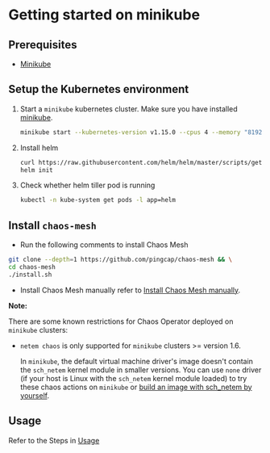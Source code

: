 # Getting started on minikube

## Prerequisites

* [Minikube](https://kubernetes.io/docs/tasks/tools/install-minikube/)

## Setup the Kubernetes environment
1. Start a `minikube` kubernetes cluster. Make sure you have installed [minikube](https://kubernetes.io/docs/tasks/tools/install-minikube/).

   ```bash
   minikube start --kubernetes-version v1.15.0 --cpus 4 --memory "8192mb" # we recommend that you allocate enough RAM (more than 8192 MiB) to the VM
   ```

2. Install helm

   ```bash
   curl https://raw.githubusercontent.com/helm/helm/master/scripts/get | bash
   helm init
   ```

3. Check whether helm tiller pod is running

   ```bash
   kubectl -n kube-system get pods -l app=helm
   ```

## Install `chaos-mesh` 

* Run the following comments to install Chaos Mesh

```bash
git clone --depth=1 https://github.com/pingcap/chaos-mesh && \
cd chaos-mesh
./install.sh
```

* Install Chaos Mesh manually refer to [Install Chaos Mesh manually](deploy_and_usage.md).

**Note:**

There are some known restrictions for Chaos Operator deployed on `minikube` clusters:

- `netem chaos` is only supported for `minikube` clusters >= version 1.6.

    In `minikube`, the default virtual machine driver's image doesn't contain the `sch_netem` kernel module in smaller versions. You can use `none` driver (if your host is Linux with the `sch_netem` kernel module loaded) to try these chaos actions on `minikube` or [build an image with sch_netem by yourself](https://minikube.sigs.k8s.io/docs/contributing/iso/).

## Usage

Refer to the Steps in [Usage](deploy_and_usage.md#usage)